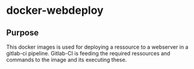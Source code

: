 # docker-webdeploy
## Purpose
This docker images is used for deploying a ressource to a webserver in a gitlab-ci pipeline.
Gitlab-CI is feeding the required ressources and commands to the image and its executing these.
